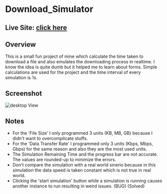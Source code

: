 # Download_Simulator

## Live Site: [click here](https://soumyajit2000-web.github.io/Download_Simulator/index.html)

## Overview
This is a small fun project of mine which calculate the time taken to download a file and also emulates the downloading process in realtime. I know the idea is quite dumb but it helped me to learn about forms. Simple calculations are used for the project and the time interval of every simulation is 1s. 

## Screenshot
![desktop View](https://soumyajit2000-web.github.io/Download_Simulator/screenshot-desktop.jpg)

## Notes
- For the 'File Size' I only programmed 3 units (KB, MB, GB) because I didn't want to overcomplicate stuffs.
- For the 'Data Transfer Rate' I programmed only 3 units (Kbps, Mbps, Gbps) for the same reason and also they are the most used units.
- The Simulation Remaining Time and the progress bar are not accurate. The values are rounded-up to minimize the errors. 
- Don't compare the simulation with a real world sinerio because in this simulation the data speed is taken constant which is not true in real world. 
- Clicking the 'start simulation' button while a simulation is running causes another instance to run resulting in weird issues. (BUG) (Solved)
